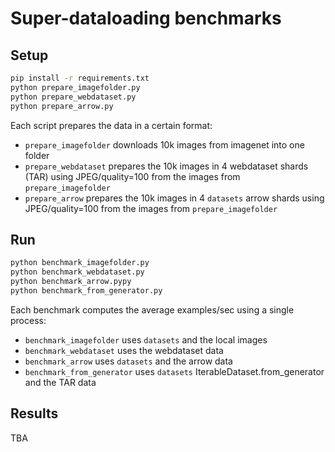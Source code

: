 # Super-dataloading benchmarks

## Setup

```bash
pip install -r requirements.txt
python prepare_imagefolder.py
python prepare_webdataset.py
python prepare_arrow.py
```

Each script prepares the data in a certain format:

- `prepare_imagefolder` downloads 10k images from imagenet into one folder
- `prepare_webdataset` prepares the 10k images in 4 webdataset shards (TAR) using JPEG/quality=100 from the images from `prepare_imagefolder`
- `prepare_arrow` prepares the 10k images in 4 `datasets` arrow shards using JPEG/quality=100 from the images from `prepare_imagefolder`

## Run

```bash
python benchmark_imagefolder.py
python benchmark_webdataset.py
python benchmark_arrow.pypy
python benchmark_from_generator.py
```

Each benchmark computes the average examples/sec using a single process:

- `benchmark_imagefolder` uses `datasets` and the local images
- `benchmark_webdataset` uses the webdataset data
- `benchmark_arrow` uses `datasets` and the arrow data
- `benchmark_from_generator` uses `datasets` IterableDataset.from_generator and the TAR data

## Results

TBA
